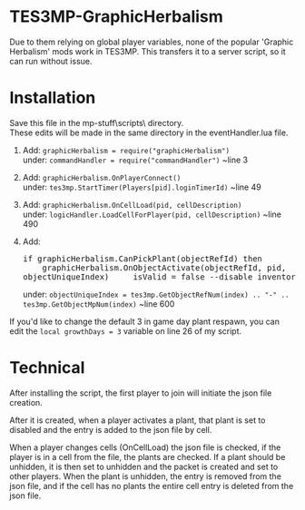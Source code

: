 # TES3MP-GraphicHerbalism
Due to them relying on global player variables, none of the popular 'Graphic Herbalism' mods work in TES3MP. This transfers it to a server script, so it can run without issue.

# Installation
Save this file in the mp-stuff\scripts\ directory.<br />
These edits will be made in the same directory in the eventHandler.lua file.

1) Add: `graphicHerbalism = require("graphicHerbalism")`<br />
under: `commandHandler = require("commandHandler")` ~line 3

2) Add: `graphicHerbalism.OnPlayerConnect()`<br />
under: `tes3mp.StartTimer(Players[pid].loginTimerId)` ~line 49

3) Add: `graphicHerbalism.OnCellLoad(pid, cellDescription)`<br />
under: `logicHandler.LoadCellForPlayer(pid, cellDescription)` ~line 490

4) Add: <pre>if graphicHerbalism.CanPickPlant(objectRefId) then
			     &nbsp;&nbsp;&nbsp;&nbsp;graphicHerbalism.OnObjectActivate(objectRefId, pid, objectUniqueIndex)
			     &nbsp;&nbsp;&nbsp;&nbsp;isValid = false --disable inventory screen
		      end
        </pre>
under: `objectUniqueIndex = tes3mp.GetObjectRefNum(index) .. "-" .. tes3mp.GetObjectMpNum(index)` ~line 600

If you'd like to change the default 3 in game day plant respawn, you can edit the `local growthDays = 3` variable on line 26 of my script.

# Technical
After installing the script, the first player to join will initiate the json file creation.

After it is created, when a player activates a plant, that plant is set to disabled and the entry is added to the json file by cell.

When a player changes cells (OnCellLoad) the json file is checked, if the player is in a cell from the file, the plants are checked. If a plant should be unhidden, it is then set to unhidden and the packet is created and set to other players. When the plant is unhidden, the entry is removed from the json file, and if the cell has no plants the entire cell entry is deleted from the json file.
